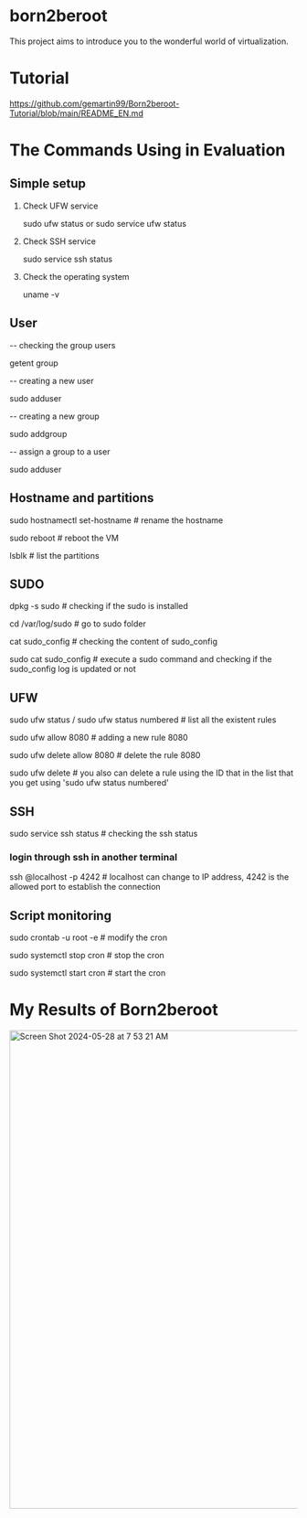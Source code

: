 # born2beroot

This project aims to introduce you to the wonderful world of virtualization.


# Tutorial

https://github.com/gemartin99/Born2beroot-Tutorial/blob/main/README_EN.md

# The Commands Using in Evaluation
## Simple setup
1. Check UFW service
   
   sudo ufw status     or    sudo service ufw status
2. Check SSH service
   
   sudo service ssh status
3. Check the operating system
   
   uname -v

## User
-- checking the group users

   getent group <groupname> 
   
-- creating a new user

   sudo adduser <username>                 

-- creating  a new group

   sudo addgroup <groupname>               

-- assign a group to a user

   sudo adduser <username> <groupname>      

## Hostname and partitions
sudo hostnamectl set-hostname <newname>   # rename the hostname

sudo reboot                               # reboot the VM

lsblk                                     # list the partitions

## SUDO
dpkg -s sudo                              # checking if the sudo is installed

cd /var/log/sudo                          # go to sudo folder

cat sudo_config                           # checking the content of sudo_config

sudo cat sudo_config                      # execute a sudo command and checking if the sudo_config log is updated or not

## UFW
sudo ufw status  /  sudo ufw status numbered     # list all the existent rules

sudo ufw allow 8080                       # adding a new rule 8080

sudo ufw delete allow 8080                # delete the rule 8080

sudo ufw delete <ID>                      # you also can delete a rule using the ID that in the list that you get using 'sudo ufw status numbered'

## SSH
sudo service ssh status                   # checking the ssh status

### login through ssh in another terminal
ssh <username>@localhost -p 4242          # localhost can change to IP address, 4242 is the allowed port to establish the connection

## Script monitoring
sudo crontab -u root -e                   # modify the cron

sudo systemctl stop cron                  # stop the cron

sudo systemctl start cron                 # start the cron

# My Results of Born2beroot
<img width="837" alt="Screen Shot 2024-05-28 at 7 53 21 AM" src="https://github.com/Sherry5Wu/born2beroot/assets/132613292/2d6a2f05-ad62-4c26-b89c-d8dc235c65ac">
